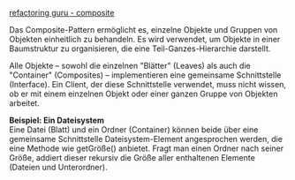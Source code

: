 [refactoring guru - composite](https://refactoring.guru/design-patterns/composite)

Das Composite-Pattern ermöglicht es, einzelne Objekte und Gruppen von Objekten einheitlich zu behandeln. Es wird verwendet, um Objekte in einer Baumstruktur zu organisieren, die eine Teil-Ganzes-Hierarchie darstellt.

Alle Objekte – sowohl die einzelnen "Blätter" (Leaves) als auch die "Container" (Composites) – implementieren eine gemeinsame Schnittstelle (Interface). Ein Client, der diese Schnittstelle verwendet, muss nicht wissen, ob er mit einem einzelnen Objekt oder einer ganzen Gruppe von Objekten arbeitet.

**Beispiel: Ein Dateisystem**  
Eine Datei (Blatt) und ein Ordner (Container) können beide über eine gemeinsame Schnittstelle Dateisystem-Element angesprochen werden, die eine Methode wie getGröße() anbietet. Fragt man einen Ordner nach seiner Größe, addiert dieser rekursiv die Größe aller enthaltenen Elemente (Dateien und Unterordner).
